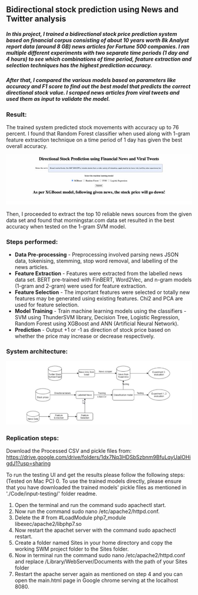 ## Bidirectional stock prediction using News and Twitter analysis

##### In this project, I trained a bidirectional stock price prediction system based on financial corpus consisting of about 10 years worth 8k Analyst report data (around 8 GB) news articles for Fortune 500 companies. I ran multiple different experiments with two separate time periods (1 day and 4 hours) to see which combinations of time period, feature extraction and selection techniques has the highest prediction accuracy. 
##### After that, I compared the various models based on parameters like accuracy and F1 score to find out the best model that predicts the correct directional stock value. I scraped news articles from viral tweets and used them as input to validate the model.

### Result:
The trained system predicted stock movements with accuracy up to 76 percent. I found that Random Forest classifier when used along with 1-gram feature extraction technique on a time period of 1 day has given the best overall accuracy. 

![results](Images/results.jpg)

Then, I proceeded to extract the top 10 reliable news sources from the given data set and found that morningstar.com data set resulted in the best accuracy when tested on the 1-gram SVM model.

### Steps performed:
- **Data Pre-processing** - Preprocessing involved parsing news JSON data, tokenising, stemming, stop word removal, and labelling of the news articles. 
- **Feature Extraction** - Features were extracted from the labelled news data set. BERT pre-trained with FinBERT, Word2Vec, and n-gram models (1-gram and 2-gram) were used for feature extraction.
- **Feature Selection** - The important features were selected or totally new features may be generated using existing features. Chi2 and PCA are used for feature selection.
- **Model Training** - Train machine learning models using the classifiers - SVM using ThunderSVM library, Decision Tree, Logistic Regression, Random Forest using XGBoost and ANN (Artificial Neural Network).
- **Prediction** - Output +1 or -1 as direction of stock price based on whether the price may increase or decrease respectively.

### System architecture:
![system architecure](Images/architecture.jpg)

### Replication steps:
Download the Processed CSV and pickle files from: 
https://drive.google.com/drive/folders/1dx7Nq3HDSbSzbnm9BfuLqyUaIOHigdJ1?usp=sharing

To run the testing UI and get the results please follow the following steps: (Tested on Mac PC) 
0. To use the trained models directly, please ensure that you have downloaded the trained models' pickle files as mentioned in './Code/input-testing/' folder readme.
1. Open the terminal and run the command sudo apachectl start.
2. Now run the command sudo nano /etc/apache2/httpd.conf.
3. Delete the # from #LoadModule php7_module libexec/apache2/libphp7.so
4. Now restart the apachet server with the command sudo apachectl restart.
5. Create a folder named Sites in your home directory and copy the working SWM project folder to the Sites folder.
6. Now in terminal run the command sudo nano /etc/apache2/httpd.conf and replace /Library/WebServer/Documents with the path of your Sites folder
7. Restart the apache server again as mentioned on step 4 and you can open the main.html page in Google chrome serving at the localhost 8080.


